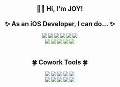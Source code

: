 <h2 align="center">🙌🏻 Hi, I'm JOY! <br/><br/>✨ As an iOS Developer, I can do... ✨ </h2>

<div align="center">
  <img src="https://img.shields.io/badge/Swift-F05138?style=flat&logo=Swift&logoColor=white">
  <img src="https://img.shields.io/badge/Objc-000000?style=flat&logo=Apple&logoColor=white">
  <img src="https://img.shields.io/badge/UI-2396F3?style=flat&logo=UIkit&logoColor=white">
  <img src="https://img.shields.io/badge/API call-FF6C37?style=flat&logo=Postman&logoColor=white">
  <img src="https://img.shields.io/badge/RxSwift-B7178C?style=flat&logo=ReactiveX&logoColor=white">
  <img src="https://img.shields.io/badge/Libraries-ECD53F?style=flat&logo=LibraryThing&logoColor=white"><br/>
  <img src="https://img.shields.io/badge/MVC-D9272E?style=flat&logo=MEGA&logoColor=white">
  <img src="https://img.shields.io/badge/MVVM-14233C?style=flat&logo=Monzo&logoColor=white">
  <img src="https://img.shields.io/badge/Coordinator-3CBDB1?style=flat&logo=C&logoColor=white">
  <img src="https://img.shields.io/badge/CleanArchitecture-064F8C?style=flat&logo=Coil&logoColor=white">
  <img src="https://img.shields.io/badge/Fastlane-00F200?style=flat&logo=Fastlane&logoColor=white">
</div>
<br/>
<h2 align="center">🍀 Cowork Tools 🍀 </h2>
<div align="center">
  <img src="https://img.shields.io/badge/Github-181717?style=flat&logo=github&logoColor=white">
  <img src="https://img.shields.io/badge/GitLab-FC6D26?style=flat&logo=GitLab&logoColor=white">
  <img src="https://img.shields.io/badge/Slack-4A154B?style=flat&logo=Slack&logoColor=white">
  <img src="https://img.shields.io/badge/Figma-F24E1E?style=flat&logo=Figma&logoColor=white">
  <img src="https://img.shields.io/badge/AdobeXD-FF61F6?style=flat&logo=Adobe XD&logoColor=white"><br/>
  <img src="https://img.shields.io/badge/Zeplin-F67909?style=flat&logo=Open Bug Bounty&logoColor=white">
  <img src="https://img.shields.io/badge/Canva-00C4CC?style=flat&logo=Canva&logoColor=white">
  <img src="https://img.shields.io/badge/Postman-FF6C37?style=flat&logo=Postman&logoColor=white">
  <img src="https://img.shields.io/badge/Notion-000000?style=flat&logo=Notion&logoColor=white">
  <img src="https://img.shields.io/badge/Jira-0052CC?style=flat&logo=Jira&logoColor=white">
</div>
<br/>
<br/>
<!--<div align="center">
    <a href="https://hits.seeyoufarm.com"><img src="https://hits.seeyoufarm.com/api/count/incr/badge.svg?url=https%3A%2F%2Fgithub.com%2FJYPjoy&count_bg=%2379C83D&title_bg=%23555555&icon=&icon_color=%23E7E7E7&title=hits&edge_flat=false"/></a>
</div>-->

